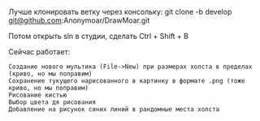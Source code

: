 Лучше клонировать ветку через консольку: 
git clone -b develop git@github.com:Anonymoar/DrawMoar.git

Потом открыть sln в студии, сделать Ctrl + Shift + B


Сейчас работает: 

    Создание нового мультика (File->New) при размерах холста в пределах (криво, но мы поправим)
    Сохранение тукущего нарисованного в картинку в формате .png (тоже криво, но мы поправим)
    Рисование кистью
    Выбор цвета дя рисования
    Добавление на рисунок синих линий в рандомные места холста  
